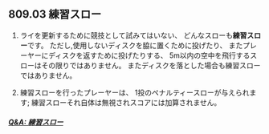 ## 809.03 練習スロー

1. ライを更新するために競技として試みてはいない、
どんなスローも**練習スロー**です。
ただし,使用しないディスクを脇に置くために投げたり、
またプレーヤーにディスクを返すために投げたりする、
5m以内の空中を飛行するスローはその限りではありません。
またディスクを落とした場合も練習スローではありません。

1. 練習スローを行ったプレーヤーは、
1投のペナルティースローが与えられます;
練習スローそれ自体は無視されスコアには加算されません。

##### [Q&A: 練習スロー](qa-pra)
